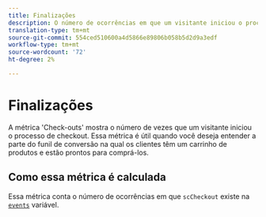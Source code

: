 ```yaml
---
title: Finalizações
description: O número de ocorrências em que um visitante iniciou o processo de checkout.
translation-type: tm+mt
source-git-commit: 554ced510600a4d5866e89806b058b5d2d9a3edf
workflow-type: tm+mt
source-wordcount: '72'
ht-degree: 2%

---
```



# Finalizações

A métrica &#39;Check-outs&#39; mostra o número de vezes que um visitante iniciou o processo de checkout. Essa métrica é útil quando você deseja entender a parte do funil de conversão na qual os clientes têm um carrinho de produtos e estão prontos para comprá-los.

## Como essa métrica é calculada

Essa métrica conta o número de ocorrências em que `scCheckout` existe na [`events`](/help/implement/vars/page-vars/events/events-overview.md) variável.
